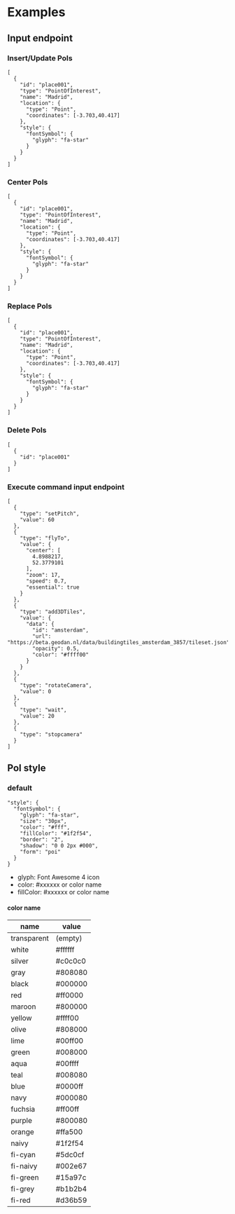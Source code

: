 # Examples

## Input endpoint

### Insert/Update PoIs

```
[
  {
    "id": "place001",
    "type": "PointOfInterest",
    "name": "Madrid",
    "location": {
      "type": "Point",
      "coordinates": [-3.703,40.417]
    },
    "style": {
      "fontSymbol": {
        "glyph": "fa-star"
      }
    }
  }
]
```

### Center PoIs

```
[
  {
    "id": "place001",
    "type": "PointOfInterest",
    "name": "Madrid",
    "location": {
      "type": "Point",
      "coordinates": [-3.703,40.417]
    },
    "style": {
      "fontSymbol": {
        "glyph": "fa-star"
      }
    }
  }
]
```

### Replace PoIs

```
[
  {
    "id": "place001",
    "type": "PointOfInterest",
    "name": "Madrid",
    "location": {
      "type": "Point",
      "coordinates": [-3.703,40.417]
    },
    "style": {
      "fontSymbol": {
        "glyph": "fa-star"
      }
    }
  }
]
```
### Delete PoIs

```
[
  {
    "id": "place001"
  }
]
```

### Execute command input endpoint

```
[
  {
    "type": "setPitch",
    "value": 60
  },
  {
    "type": "flyTo",
    "value": {
      "center": [
        4.8988217,
        52.3779101
      ],
      "zoom": 17,
      "speed": 0.7,
      "essential": true
    }
  },
  {
    "type": "add3DTiles",
    "value": {
      "data": {
        "id": "amsterdam",
        "url": "https://beta.geodan.nl/data/buildingtiles_amsterdam_3857/tileset.json",
        "opacity": 0.5,
        "color": "#ffff00"
      }
    }
  },
  {
    "type": "rotateCamera",
    "value": 0
  },
  {
    "type": "wait",
    "value": 20
  },
  {
    "type": "stopcamera"
  }
]
```

## PoI style

### default

```
"style": {
  "fontSymbol": {
    "glyph": "fa-star",
    "size": "30px",
    "color": "#fff",
    "fillColor": "#1f2f54",
    "border": "2",
    "shadow": "0 0 2px #000",
    "form": "poi"
  }
}
```

- glyph: Font Awesome 4 icon
- color: #xxxxxx or color name
- fillColor: #xxxxxx or  color name

#### color name

| name        | value   |
| ----------- | ------- |
| transparent | (empty) | 
| white       | #ffffff |
| silver      | #c0c0c0 |
| gray        | #808080 |
| black       | #000000 |
| red         | #ff0000 |
| maroon      | #800000 |
| yellow      | #ffff00 |
| olive       | #808000 |
| lime        | #00ff00 |
| green       | #008000 |
| aqua        | #00ffff |
| teal        | #008080 |
| blue        | #0000ff |
| navy        | #000080 |
| fuchsia     | #ff00ff |
| purple      | #800080 |
| orange      | #ffa500 |
| naivy       | #1f2f54 |
| fi-cyan     | #5dc0cf |
| fi-naivy    | #002e67 |
| fi-green    | #15a97c |
| fi-grey     | #b1b2b4 |
| fi-red      | #d36b59 |
